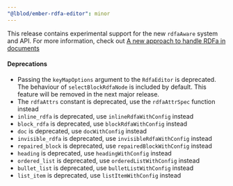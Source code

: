 ```yaml
---
"@lblod/ember-rdfa-editor": minor
---
```


This release contains experimental support for the new `rdfaAware` system and API. 
For more information, check out [A new approach to handle RDFa in documents](https://github.com/lblod/ember-rdfa-editor/blob/9c32a9dea0da13df4092c39d9a092ba0803a3f42/README.md#experimental-a-new-approach-to-handle-rdfa-in-documents)

#### Deprecations
- Passing the `keyMapOptions` argument to the `RdfaEditor` is deprecated. The behaviour of `selectBlockRdfaNode` is included by default. This feature will be removed in the next major release.
- The `rdfaAttrs` constant is deprecated, use the `rdfaAttrSpec` function instead
- `inline_rdfa` is deprecated, use `inlineRdfaWithConfig` instead
- `block_rdfa` is deprecated, use `blockRdfaWithConfig` instead
- `doc` is deprecated, use `docWithConfig` instead
- `invisible_rdfa` is deprecated, use `invisibleRdfaWithConfig` instead
- `repaired_block` is deprecated, use `repairedBlockWithConfig` instead
- `heading` is deprecated, use `headingWithConfig` instead
- `ordered_list` is deprecated, use `orderedListWithConfig` instead
- `bullet_list` is deprecated, use `bulletListWithConfig` instead
- `list_item` is deprecated, use `listItemWithConfig` instead
